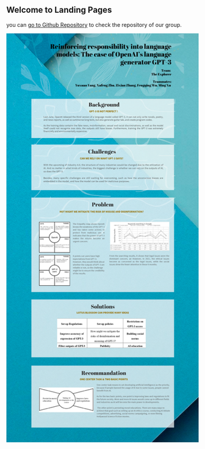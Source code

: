 ## Welcome to Landing Pages

you can [go to Github Repository](https://github.com/DianciePR/COMP8260-workshop01-group03) to check the repository of our group.


<img src="landingpage.png" width="2046">
